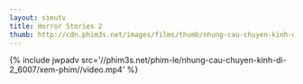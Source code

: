 ```yaml
---
layout: sieutv
title: Horror Stories 2
thumb: http://cdn.phim3s.net/images/films/thumb/nhung-cau-chuyen-kinh-di-2-horror-stories-2-2013.jpg
---
```

{% include jwpadv src='//phim3s.net/phim-le/nhung-cau-chuyen-kinh-di-2_6007/xem-phim//video.mp4' %}
